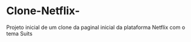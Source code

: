 # Clone-Netflix-
Projeto inicial de um clone da paginal inicial da plataforma Netflix com o tema Suits
